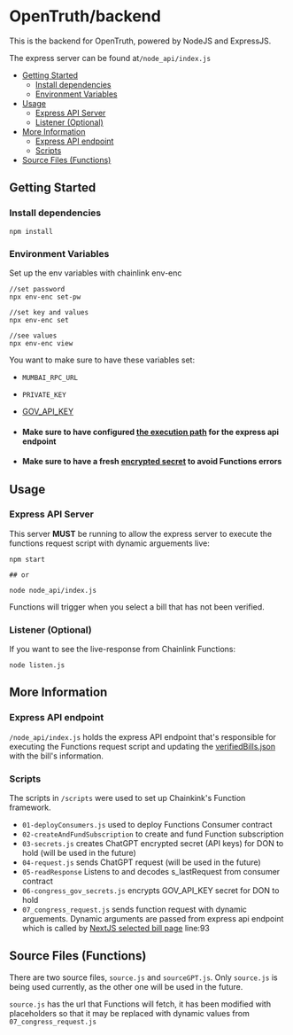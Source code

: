# OpenTruth/backend

This is the backend for OpenTruth, powered by NodeJS and ExpressJS.

The express server can be found at`/node_api/index.js`

- [Getting Started](#getting-started)
  - [Install dependencies](#install-dependencies)
  - [Environment Variables](#environment-variables)
- [Usage](#usage)
  - [Express API Server](#express-api-server)
  - [Listener (Optional)](#listener-optional)
- [More Information](#more-information)
  - [Express API endpoint](#express-api-endpoint)
  - [Scripts](#scripts)
- [Source Files (Functions)](#source-files-functions)

## Getting Started

### Install dependencies

```
npm install
```

### Environment Variables

Set up the env variables with chainlink env-enc

```
//set password
npx env-enc set-pw

//set key and values
npx env-enc set

//see values
npx env-enc view
```

You want to make sure to have these variables set:

- `MUMBAI_RPC_URL`
- `PRIVATE_KEY`
- [GOV_API_KEY](https://api.congress.gov/sign-up/)

- #### Make sure to have configured [the execution path](https://github.com/RobItu/OpenTruth/tree/main#path-changes) for the express api endpoint
- #### Make sure to have a fresh [encrypted secret](https://github.com/RobItu/OpenTruth/tree/main#encrypted-secrets) to avoid Functions errors

## Usage

### Express API Server

This server **MUST** be running to allow the express server to execute the functions request script with dynamic arguements live:

```
npm start

## or

node node_api/index.js
```

Functions will trigger when you select a bill that has not been verified.

### Listener (Optional)

If you want to see the live-response from Chainlink Functions:

```
node listen.js
```

## More Information

### Express API endpoint

`/node_api/index.js` holds the express API endpoint that's responsible for executing the Functions request script and updating the [verifiedBills.json](https://github.com/RobItu/OpenTruth/blob/main/frontend/public/verifiedBills.json) with the bill's information.

### Scripts

The scripts in `/scripts` were used to set up Chainkink's Function framework.

- `01-deployConsumers.js` used to deploy Functions Consumer contract
- `02-createAndFundSubscription` to create and fund Function subscription
- `03-secrets.js` creates ChatGPT encrypted secret (API keys) for DON to hold (will be used in the future)
- `04-request.js` sends ChatGPT request (will be used in the future)
- `05-readResponse` Listens to and decodes s_lastRequest from consumer contract
- `06-congress_gov_secrets.js` encrypts GOV_API_KEY secret for DON to hold
- `07_congress_request.js` sends function request with dynamic arguements. Dynamic arguments are passed from express api endpoint which is called by [NextJS selected bill page](https://github.com/RobItu/OpenTruth/blob/main/frontend/app/service/%5Btitle%5D/page.jsx) line:93

## Source Files (Functions)

There are two source files, `source.js` and `sourceGPT.js`. Only `source.js` is being used currently, as the other one will be used in the future.

`source.js` has the url that Functions will fetch, it has been modified with placeholders so that it may be replaced with dynamic values from `07_congress_request.js`

